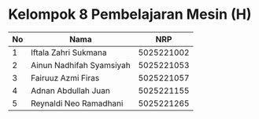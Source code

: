 # Kelompok 8 Pembelajaran Mesin (H)

| No  | Nama                     | NRP        |
| --- | ------------------------ | ---------- |
| 1   | Iftala Zahri Sukmana     | 5025221002 |
| 2   | Ainun Nadhifah Syamsiyah | 5025221053 |
| 3   | Fairuuz Azmi Firas       | 5025221057 |
| 4   | Adnan Abdullah Juan      | 5025221155 |
| 5   | Reynaldi Neo Ramadhani   | 5025221265 |
